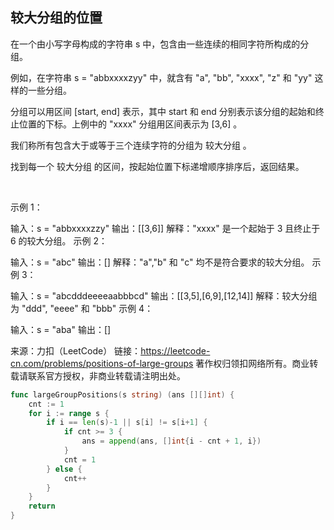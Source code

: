 ## 较大分组的位置

在一个由小写字母构成的字符串 s 中，包含由一些连续的相同字符所构成的分组。

例如，在字符串 s = "abbxxxxzyy" 中，就含有 "a", "bb", "xxxx", "z" 和 "yy" 这样的一些分组。

分组可以用区间 [start, end] 表示，其中 start 和 end 分别表示该分组的起始和终止位置的下标。上例中的 "xxxx" 分组用区间表示为 [3,6] 。

我们称所有包含大于或等于三个连续字符的分组为 较大分组 。

找到每一个 较大分组 的区间，按起始位置下标递增顺序排序后，返回结果。

 

示例 1：

输入：s = "abbxxxxzzy"
输出：[[3,6]]
解释："xxxx" 是一个起始于 3 且终止于 6 的较大分组。
示例 2：

输入：s = "abc"
输出：[]
解释："a","b" 和 "c" 均不是符合要求的较大分组。
示例 3：

输入：s = "abcdddeeeeaabbbcd"
输出：[[3,5],[6,9],[12,14]]
解释：较大分组为 "ddd", "eeee" 和 "bbb"
示例 4：

输入：s = "aba"
输出：[]
 

来源：力扣（LeetCode）
链接：https://leetcode-cn.com/problems/positions-of-large-groups
著作权归领扣网络所有。商业转载请联系官方授权，非商业转载请注明出处。
```go
func largeGroupPositions(s string) (ans [][]int) {
    cnt := 1
    for i := range s {
        if i == len(s)-1 || s[i] != s[i+1] {
            if cnt >= 3 {
                ans = append(ans, []int{i - cnt + 1, i})
            }
            cnt = 1
        } else {
            cnt++
        }
    }
    return
}
```
